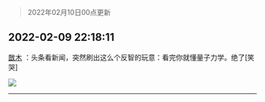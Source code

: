 > 2022年02月10日00点更新
<link rel="stylesheet" href="https://cdn.jsdelivr.net/gh/taotie6/sampleJSON@main/css/photo_show.css">
<meta name="referrer" content="no-referrer" />


 ## 2022-02-09 22:18:11 

 [㪚木](https://www.coolapk.com/feed/33427071?shareKey=M2U2NDAzY2U2ZTE3NjIwM2U0ZTM~) ：头条看新闻，突然刷出这么个反智的玩意：看完你就懂量子力学。绝了[笑哭] 

<div class="album">
<img class="img-item" src="http://image.coolapk.com/feed/2022/0209/22/1081091_04e44544_6290_3803_642@1080x735.png" />
</div>

 ------- 

